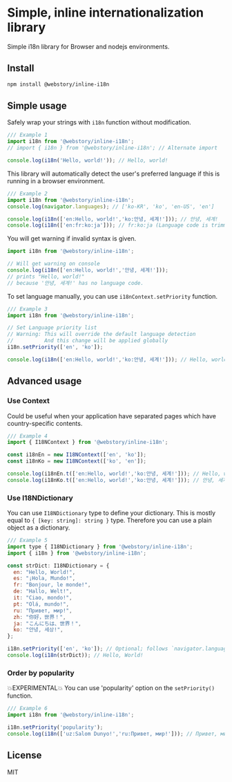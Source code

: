 # Simple, inline internationalization library

Simple i18n library for Browser and nodejs environments.

## Install

```bash
npm install @webstory/inline-i18n
```

## Simple usage
Safely wrap your strings with `i18n` function without modification.
```javascript
/// Example 1
import i18n from '@webstory/inline-i18n';
// import { i18n } from '@webstory/inline-i18n'; // Alternate import

console.log(i18n('Hello, world!')); // Hello, world!
```

This library will automatically detect the user's preferred language if this is running in a browser environment.
```javascript
/// Example 2
import i18n from '@webstory/inline-i18n';
console.log(navigator.languages); // ['ko-KR', 'ko', 'en-US', 'en']

console.log(i18n(['en:Hello, world!','ko:안녕, 세계!'])); // 안녕, 세계!
console.log(i18n(['en:fr:ko:ja'])); // fr:ko:ja (Language code is trimmed)
```

You will get warning if invalid syntax is given.
```javascript
import i18n from '@webstory/inline-i18n';

// Will get warning on console
console.log(i18n(['en:Hello, world!','안녕, 세계!']));
// prints "Hello, world!"
// because '안녕, 세계!' has no language code.
```

To set language manually, you can use `i18nContext.setPriority` function.
```javascript
/// Example 3
import i18n from '@webstory/inline-i18n';

// Set Language priority list
// Warning: This will override the default language detection
//          And this change will be applied globally
i18n.setPriority(['en', 'ko']);

console.log(i18n(['en:Hello, world!','ko:안녕, 세계!'])); // Hello, world!
```

## Advanced usage
### Use Context
Could be useful when your application have separated pages which have country-specific contents.
```javascript
/// Example 4
import { I18NContext } from '@webstory/inline-i18n';

const i18nEn = new I18NContext(['en', 'ko']);
const i18nKo = new I18NContext(['ko', 'en']);

console.log(i18nEn.t(['en:Hello, world!','ko:안녕, 세계!'])); // Hello, world!
console.log(i18nKo.t(['en:Hello, world!','ko:안녕, 세계!'])); // 안녕, 세계!
```

### Use I18NDictionary
You can use `I18NDictionary` type to define your dictionary.
This is mostly equal to `{ [key: string]: string }` type. Therefore you can use a plain object as a dictionary.
```javascript
/// Example 5
import type { I18NDictionary } from '@webstory/inline-i18n';
import { i18n } from '@webstory/inline-i18n';

const strDict: I18NDictionary = {
  en: "Hello, World!",
  es: "¡Hola, Mundo!",
  fr: "Bonjour, le monde!",
  de: "Hallo, Welt!",
  it: "Ciao, mondo!",
  pt: "Olá, mundo!",
  ru: "Привет, мир!",
  zh: "你好，世界！",
  ja: "こんにちは、世界！",
  ko: "안녕, 세상!",
};

i18n.setPriority(['en', 'ko']); // Optional; follows `navigator.languages` by default
console.log(i18n(strDict)); // Hello, World!
```

### Order by popularity
💥EXPERIMENTAL💥 You can use 'popularity' option on the `setPriority()` function.
```javascript
/// Example 6
import i18n from '@webstory/inline-i18n';

i18n.setPriority('popularity');
console.log(i18n(['uz:Salom Dunyo!','ru:Привет, мир!'])); // Привет, мир!
```

## License
MIT

